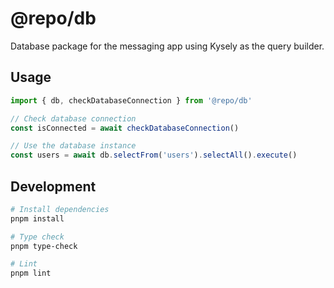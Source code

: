 # @repo/db

Database package for the messaging app using Kysely as the query builder.

## Usage

```typescript
import { db, checkDatabaseConnection } from '@repo/db'

// Check database connection
const isConnected = await checkDatabaseConnection()

// Use the database instance
const users = await db.selectFrom('users').selectAll().execute()
```

## Development

```bash
# Install dependencies
pnpm install

# Type check
pnpm type-check

# Lint
pnpm lint
```
